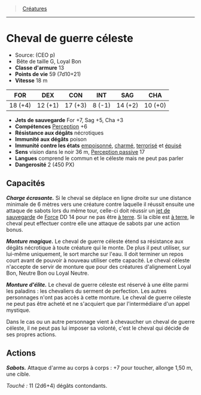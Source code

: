﻿---
!MonsterItem
Family: MonsterHD
Type: Bête
Size: G
Alignment: Loyal Bon
ArmorClass: 13
HitPoints: 59 (7d10+21)
Speed: 18 m
Strength: 18 (+4)
Dexterity: 12 (+1)
Constitution: 17 (+3)
Intelligence: ' 8 (-1)'
Wisdom: 14 (+2)
Charisma: 10 (+0)
SavingThrows: For +7, Sag +5, Cha +3
Skills: '[Perception](hd_abilities_wisdom_perception.md) +6'
DamageImmunities: poison
ConditionImmunities: '[empoisonné](hd_conditions_empoisonne.md), [charmé](hd_conditions_charme.md), [terrorisé](hd_conditions_terrorise.md) et [épuisé](hd_conditions_fatigue_et_epuisement.md)'
DamageResistances: nécrotiques
Senses: vision dans le noir 36 m, [Perception passive](hd_abilities_dexterity_perception_passive.md) 17
Languages: comprend le commun et le céleste mais ne peut pas parler
Challenge: 2 (450 PX)
Id: monsters_hd.md#cheval-de-guerre-céleste
ParentLink: monsters_hd.md#créatures
Name: Cheval de guerre céleste
ParentName: Créatures
NameLevel: 1
Source: (CEO p)
Attributes:
  Name: Cheval de guerre céleste
  Markdown: >+
    # <!--Name-->Cheval de guerre céleste<!--/Name-->


    - Source: <!--Source-->(CEO p)<!--/Source-->

    -  <!--Type-->Bête<!--/Type--> de taille <!--Size-->G<!--/Size-->, <!--Alignment-->Loyal Bon<!--/Alignment-->

    - **Classe d'armure** <!--ArmorClass-->13<!--/ArmorClass-->

    - **Points de vie** <!--HitPoints-->59 (7d10+21)<!--/HitPoints-->

    - **Vitesse** <!--Speed-->18 m<!--/Speed-->


    |FOR|DEX|CON|INT|SAG|CHA|

    |---|---|---|---|---|---|

    |<!--Strength-->18 (+4)<!--/Strength-->|<!--Dexterity-->12 (+1)<!--/Dexterity-->|<!--Constitution-->17 (+3)<!--/Constitution-->|<!--Intelligence--> 8 (-1)<!--/Intelligence-->|<!--Wisdom-->14 (+2)<!--/Wisdom-->|<!--Charisma-->10 (+0)<!--/Charisma-->|


    - **Jets de sauvegarde** <!--SavingThrows-->For +7, Sag +5, Cha +3<!--/SavingThrows-->

    - **Compétences** <!--Skills-->[Perception](hd_abilities_wisdom_perception.md) +6<!--/Skills-->

    - **Résistance aux dégâts** <!--DamageResistances-->nécrotiques<!--/DamageResistances-->

    - **Immunité aux dégâts** <!--DamageImmunities-->poison<!--/DamageImmunities-->

    - **Immunité contre les états** <!--ConditionImmunities-->[empoisonné](hd_conditions_empoisonne.md), [charmé](hd_conditions_charme.md), [terrorisé](hd_conditions_terrorise.md) et [épuisé](hd_conditions_fatigue_et_epuisement.md)<!--/ConditionImmunities-->

    - **Sens** <!--Senses-->vision dans le noir 36 m, [Perception passive](hd_abilities_dexterity_perception_passive.md) 17<!--/Senses-->

    - **Langues** <!--Languages-->comprend le commun et le céleste mais ne peut pas parler<!--/Languages-->

    - **Dangerosité** <!--Challenge-->2 (450 PX)<!--/Challenge-->


    ## Capacités


    **_Charge écrasante._** Si le cheval se déplace en ligne droite sur une distance minimale de 6 mètres vers une créature contre laquelle il réussit ensuite une attaque de sabots lors du même tour, celle-ci doit réussir un [jet de sauvegarde](hd_abilities_jets_de_sauvegarde.md) de [Force](hd_abilities_strength.md) DD 14 pour ne pas être [à terre](hd_conditions_a_terre.md). Si la cible est [à terre](hd_conditions_a_terre.md), le cheval peut effectuer contre elle une attaque de sabots par une action bonus.


    **_Monture magique._** Le cheval de guerre céleste étend sa résistance aux dégâts nécrotique à toute créature qui le monte. De plus il peut utiliser, sur lui-même uniquement, le sort marche sur l'eau. Il doit terminer un repos court avant de pouvoir à nouveau utiliser cette capacité. Le cheval céleste n'accepte de servir de monture que pour des créatures d'alignement Loyal Bon, Neutre Bon ou Loyal Neutre.


    **_Monture d'élite._** Le cheval de guerre céleste est réservé à une élite parmi les paladins : les chevaliers du serment de perfection. Les autres personnages n'ont pas accès à cette monture. Le cheval de guerre céleste ne peut pas être acheté et ne s'acquiert que par l'intermédiaire d'un appel mystique.


    Dans le cas ou un autre personnage vient à chevaucher un cheval de guerre céleste, il ne peut pas lui imposer sa volonté, c'est le cheval qui décide de ses propres actions.


    ## Actions


    **_Sabots._** Attaque d'arme au corps à corps : +7 pour toucher, allonge 1,50 m, une cible.


    _Touché :_ 11 (2d6+4) dégâts contondants.

  Source: (CEO p)
  Type: Bête
  Size: G
  Alignment: Loyal Bon
  ArmorClass: 13
  HitPoints: 59 (7d10+21)
  Speed: 18 m
  Strength: 18 (+4)
  Dexterity: 12 (+1)
  Constitution: 17 (+3)
  Intelligence: ' 8 (-1)'
  Wisdom: 14 (+2)
  Charisma: 10 (+0)
  SavingThrows: For +7, Sag +5, Cha +3
  Skills: '[Perception](hd_abilities_wisdom_perception.md) +6'
  DamageResistances: nécrotiques
  DamageImmunities: poison
  ConditionImmunities: '[empoisonné](hd_conditions_empoisonne.md), [charmé](hd_conditions_charme.md), [terrorisé](hd_conditions_terrorise.md) et [épuisé](hd_conditions_fatigue_et_epuisement.md)'
  Senses: vision dans le noir 36 m, [Perception passive](hd_abilities_dexterity_perception_passive.md) 17
  Languages: comprend le commun et le céleste mais ne peut pas parler
  Challenge: 2 (450 PX)
AttributesDictionary: >+
  Name: Cheval de guerre céleste

  Markdown: >+

    # <!--Name-->Cheval de guerre céleste<!--/Name-->





    - Source: <!--Source-->(CEO p)<!--/Source-->



    -  <!--Type-->Bête<!--/Type--> de taille <!--Size-->G<!--/Size-->, <!--Alignment-->Loyal Bon<!--/Alignment-->



    - **Classe d'armure** <!--ArmorClass-->13<!--/ArmorClass-->



    - **Points de vie** <!--HitPoints-->59 (7d10+21)<!--/HitPoints-->



    - **Vitesse** <!--Speed-->18 m<!--/Speed-->





    |FOR|DEX|CON|INT|SAG|CHA|



    |---|---|---|---|---|---|



    |<!--Strength-->18 (+4)<!--/Strength-->|<!--Dexterity-->12 (+1)<!--/Dexterity-->|<!--Constitution-->17 (+3)<!--/Constitution-->|<!--Intelligence--> 8 (-1)<!--/Intelligence-->|<!--Wisdom-->14 (+2)<!--/Wisdom-->|<!--Charisma-->10 (+0)<!--/Charisma-->|





    - **Jets de sauvegarde** <!--SavingThrows-->For +7, Sag +5, Cha +3<!--/SavingThrows-->



    - **Compétences** <!--Skills-->[Perception](hd_abilities_wisdom_perception.md) +6<!--/Skills-->



    - **Résistance aux dégâts** <!--DamageResistances-->nécrotiques<!--/DamageResistances-->



    - **Immunité aux dégâts** <!--DamageImmunities-->poison<!--/DamageImmunities-->



    - **Immunité contre les états** <!--ConditionImmunities-->[empoisonné](hd_conditions_empoisonne.md), [charmé](hd_conditions_charme.md), [terrorisé](hd_conditions_terrorise.md) et [épuisé](hd_conditions_fatigue_et_epuisement.md)<!--/ConditionImmunities-->



    - **Sens** <!--Senses-->vision dans le noir 36 m, [Perception passive](hd_abilities_dexterity_perception_passive.md) 17<!--/Senses-->



    - **Langues** <!--Languages-->comprend le commun et le céleste mais ne peut pas parler<!--/Languages-->



    - **Dangerosité** <!--Challenge-->2 (450 PX)<!--/Challenge-->





    ## Capacités





    **_Charge écrasante._** Si le cheval se déplace en ligne droite sur une distance minimale de 6 mètres vers une créature contre laquelle il réussit ensuite une attaque de sabots lors du même tour, celle-ci doit réussir un [jet de sauvegarde](hd_abilities_jets_de_sauvegarde.md) de [Force](hd_abilities_strength.md) DD 14 pour ne pas être [à terre](hd_conditions_a_terre.md). Si la cible est [à terre](hd_conditions_a_terre.md), le cheval peut effectuer contre elle une attaque de sabots par une action bonus.





    **_Monture magique._** Le cheval de guerre céleste étend sa résistance aux dégâts nécrotique à toute créature qui le monte. De plus il peut utiliser, sur lui-même uniquement, le sort marche sur l'eau. Il doit terminer un repos court avant de pouvoir à nouveau utiliser cette capacité. Le cheval céleste n'accepte de servir de monture que pour des créatures d'alignement Loyal Bon, Neutre Bon ou Loyal Neutre.





    **_Monture d'élite._** Le cheval de guerre céleste est réservé à une élite parmi les paladins : les chevaliers du serment de perfection. Les autres personnages n'ont pas accès à cette monture. Le cheval de guerre céleste ne peut pas être acheté et ne s'acquiert que par l'intermédiaire d'un appel mystique.





    Dans le cas ou un autre personnage vient à chevaucher un cheval de guerre céleste, il ne peut pas lui imposer sa volonté, c'est le cheval qui décide de ses propres actions.





    ## Actions





    **_Sabots._** Attaque d'arme au corps à corps : +7 pour toucher, allonge 1,50 m, une cible.





    _Touché :_ 11 (2d6+4) dégâts contondants.



  Source: (CEO p)

  Type: Bête

  Size: G

  Alignment: Loyal Bon

  ArmorClass: 13

  HitPoints: 59 (7d10+21)

  Speed: 18 m

  Strength: 18 (+4)

  Dexterity: 12 (+1)

  Constitution: 17 (+3)

  Intelligence: ' 8 (-1)'

  Wisdom: 14 (+2)

  Charisma: 10 (+0)

  SavingThrows: For +7, Sag +5, Cha +3

  Skills: '[Perception](hd_abilities_wisdom_perception.md) +6'

  DamageResistances: nécrotiques

  DamageImmunities: poison

  ConditionImmunities: '[empoisonné](hd_conditions_empoisonne.md), [charmé](hd_conditions_charme.md), [terrorisé](hd_conditions_terrorise.md) et [épuisé](hd_conditions_fatigue_et_epuisement.md)'

  Senses: vision dans le noir 36 m, [Perception passive](hd_abilities_dexterity_perception_passive.md) 17

  Languages: comprend le commun et le céleste mais ne peut pas parler

  Challenge: 2 (450 PX)

---
> [Créatures](hd_monsters.md)

---

# Cheval de guerre céleste

- Source: (CEO p)
-  Bête de taille G, Loyal Bon
- **Classe d'armure** 13
- **Points de vie** 59 (7d10+21)
- **Vitesse** 18 m

|FOR|DEX|CON|INT|SAG|CHA|
|---|---|---|---|---|---|
|18 (+4)|12 (+1)|17 (+3)| 8 (-1)|14 (+2)|10 (+0)|

- **Jets de sauvegarde** For +7, Sag +5, Cha +3
- **Compétences** [Perception](hd_abilities_wisdom_perception.md) +6
- **Résistance aux dégâts** nécrotiques
- **Immunité aux dégâts** poison
- **Immunité contre les états** [empoisonné](hd_conditions_empoisonne.md), [charmé](hd_conditions_charme.md), [terrorisé](hd_conditions_terrorise.md) et [épuisé](hd_conditions_fatigue_et_epuisement.md)
- **Sens** vision dans le noir 36 m, [Perception passive](hd_abilities_dexterity_perception_passive.md) 17
- **Langues** comprend le commun et le céleste mais ne peut pas parler
- **Dangerosité** 2 (450 PX)

## Capacités

**_Charge écrasante._** Si le cheval se déplace en ligne droite sur une distance minimale de 6 mètres vers une créature contre laquelle il réussit ensuite une attaque de sabots lors du même tour, celle-ci doit réussir un [jet de sauvegarde](hd_abilities_jets_de_sauvegarde.md) de [Force](hd_abilities_strength.md) DD 14 pour ne pas être [à terre](hd_conditions_a_terre.md). Si la cible est [à terre](hd_conditions_a_terre.md), le cheval peut effectuer contre elle une attaque de sabots par une action bonus.

**_Monture magique._** Le cheval de guerre céleste étend sa résistance aux dégâts nécrotique à toute créature qui le monte. De plus il peut utiliser, sur lui-même uniquement, le sort marche sur l'eau. Il doit terminer un repos court avant de pouvoir à nouveau utiliser cette capacité. Le cheval céleste n'accepte de servir de monture que pour des créatures d'alignement Loyal Bon, Neutre Bon ou Loyal Neutre.

**_Monture d'élite._** Le cheval de guerre céleste est réservé à une élite parmi les paladins : les chevaliers du serment de perfection. Les autres personnages n'ont pas accès à cette monture. Le cheval de guerre céleste ne peut pas être acheté et ne s'acquiert que par l'intermédiaire d'un appel mystique.

Dans le cas ou un autre personnage vient à chevaucher un cheval de guerre céleste, il ne peut pas lui imposer sa volonté, c'est le cheval qui décide de ses propres actions.

## Actions

**_Sabots._** Attaque d'arme au corps à corps : +7 pour toucher, allonge 1,50 m, une cible.

_Touché :_ 11 (2d6+4) dégâts contondants.

